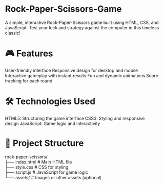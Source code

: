 # Rock-Paper-Scissors-Game
A simple, interactive Rock-Paper-Scissors game built using HTML, CSS, and JavaScript. Test your luck and strategy against the computer in this timeless classic!

# 🎮 Features
User-friendly interface
Responsive design for desktop and mobile
Interactive gameplay with instant results
Fun and dynamic animations
Score tracking for each round

# 🛠️ Technologies Used
HTML5: Structuring the game interface
CSS3: Styling and responsive design
JavaScript: Game logic and interactivity

# 📂 Project Structure
rock-paper-scissors/  
├── index.html       # Main HTML file  
├── style.css        # CSS for styling  
├── script.js        # JavaScript for game logic  
└── assets/          # Images or other assets (optional)  
